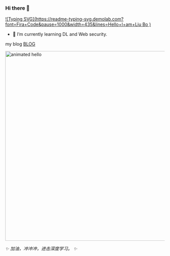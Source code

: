 ### Hi there 👋
[![Typing SVG](https://readme-typing-svg.demolab.com?font=Fira+Code&pause=1000&width=435&lines=Hello+I+am+Liu Bo )](https://git.io/typing-svg)   

- 🌱 I’m currently learning DL and Web security.

my blog [BLOG](https://lbsucceed.github.io/)

<img src="https://github.com/Anmol-Baranwal/Cool-GIFs-For-GitHub/assets/74038190/9be4d344-6782-461a-b5a6-32a07bf7b34e" width="600" alt="animated hello">  
<!--- ------------------------------------------------------------------------------------------------------------------------------------------------------ -->
<!--- -- Octocat ------------------------------------------------------------------------------------------------------------------------------------------- -->
<!--- ------------------------------------------------------------------------------------------------------------------------------------------------------ -->


<!-- prettier-ignore-start -->
<!-- markdownlint-disable-next-line MD036 -->
_✨ 加油，冲冲冲，进击深度学习。 ✨_
<!-- prettier-ignore-end -->


